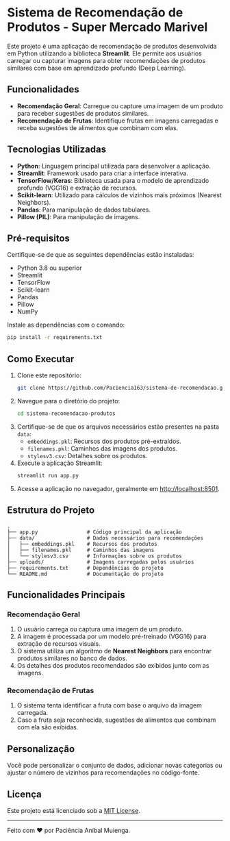 # Sistema de Recomendação de Produtos - Super Mercado Marivel

Este projeto é uma aplicação de recomendação de produtos desenvolvida em Python utilizando a biblioteca **Streamlit**. Ele permite aos usuários carregar ou capturar imagens para obter recomendações de produtos similares com base em aprendizado profundo (Deep Learning).

## Funcionalidades

- **Recomendação Geral**: Carregue ou capture uma imagem de um produto para receber sugestões de produtos similares.
- **Recomendação de Frutas**: Identifique frutas em imagens carregadas e receba sugestões de alimentos que combinam com elas.

## Tecnologias Utilizadas

- **Python**: Linguagem principal utilizada para desenvolver a aplicação.
- **Streamlit**: Framework usado para criar a interface interativa.
- **TensorFlow/Keras**: Biblioteca usada para o modelo de aprendizado profundo (VGG16) e extração de recursos.
- **Scikit-learn**: Utilizado para cálculos de vizinhos mais próximos (Nearest Neighbors).
- **Pandas**: Para manipulação de dados tabulares.
- **Pillow (PIL)**: Para manipulação de imagens.

## Pré-requisitos

Certifique-se de que as seguintes dependências estão instaladas:

- Python 3.8 ou superior
- Streamlit
- TensorFlow
- Scikit-learn
- Pandas
- Pillow
- NumPy

Instale as dependências com o comando:

```bash
pip install -r requirements.txt
```

## Como Executar

1. Clone este repositório:
   ```bash
   git clone https://github.com/Paciencia163/sistema-de-recomendacao.git
   ```
2. Navegue para o diretório do projeto:
   ```bash
   cd sistema-recomendacao-produtos
   ```
3. Certifique-se de que os arquivos necessários estão presentes na pasta `data`:
   - `embeddings.pkl`: Recursos dos produtos pré-extraídos.
   - `filenames.pkl`: Caminhos das imagens dos produtos.
   - `stylesv3.csv`: Detalhes sobre os produtos.
4. Execute a aplicação Streamlit:
   ```bash
   streamlit run app.py
   ```
5. Acesse a aplicação no navegador, geralmente em [http://localhost:8501](http://localhost:8501).

## Estrutura do Projeto

```
.
├── app.py                # Código principal da aplicação
├── data/                 # Dados necessários para recomendações
│   ├── embeddings.pkl    # Recursos dos produtos
│   ├── filenames.pkl     # Caminhos das imagens
│   └── stylesv3.csv      # Informações sobre os produtos
├── uploads/              # Imagens carregadas pelos usuários
├── requirements.txt      # Dependências do projeto
└── README.md             # Documentação do projeto
```

## Funcionalidades Principais

### Recomendação Geral

1. O usuário carrega ou captura uma imagem de um produto.
2. A imagem é processada por um modelo pré-treinado (VGG16) para extração de recursos visuais.
3. O sistema utiliza um algoritmo de **Nearest Neighbors** para encontrar produtos similares no banco de dados.
4. Os detalhes dos produtos recomendados são exibidos junto com as imagens.

### Recomendação de Frutas

1. O sistema tenta identificar a fruta com base o arquivo da imagem carregada.
2. Caso a fruta seja reconhecida, sugestões de alimentos que combinam com ela são exibidas.

## Personalização

Você pode personalizar o conjunto de dados, adicionar novas categorias ou ajustar o número de vizinhos para recomendações no código-fonte.

## Licença

Este projeto está licenciado sob a [MIT License](LICENSE).

---

Feito com ❤️ por Paciência Aníbal Muienga.
